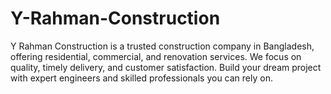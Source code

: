 # Y-Rahman-Construction
Y Rahman Construction is a trusted construction company in Bangladesh, offering residential, commercial, and renovation services. We focus on quality, timely delivery, and customer satisfaction. Build your dream project with expert engineers and skilled professionals you can rely on.
